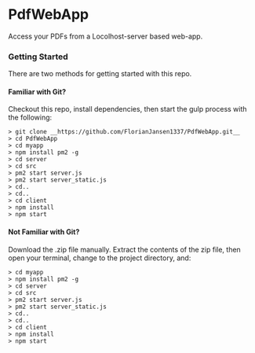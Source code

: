 # PdfWebApp

Access your PDFs from a Locolhost-server based web-app.

### Getting Started

There are two methods for getting started with this repo.

#### Familiar with Git?
Checkout this repo, install dependencies, then start the gulp process with the following:

```
> git clone __https://github.com/FlorianJansen1337/PdfWebApp.git__
> cd PdfWebApp
> cd myapp
> npm install pm2 -g
> cd server
> cd src
> pm2 start server.js
> pm2 start server_static.js
> cd.. 
> cd..
> cd client
> npm install
> npm start
```

#### Not Familiar with Git?
Download the .zip file manually. Extract the contents of the zip file, then open your terminal, change to the project directory, and:

```
> cd myapp
> npm install pm2 -g
> cd server
> cd src
> pm2 start server.js
> pm2 start server_static.js
> cd.. 
> cd..
> cd client
> npm install
> npm start
```
